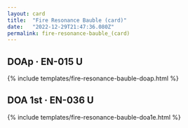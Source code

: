 ```yaml
---
layout: card
title:  "Fire Resonance Bauble (card)"
date:   "2022-12-29T21:47:36.080Z"
permalink: fire-resonance-bauble_(card)
---
```


## DOAp &middot; EN-015 U

{% include templates/fire-resonance-bauble-doap.html %}


## DOA 1st &middot; EN-036 U

{% include templates/fire-resonance-bauble-doa1e.html %}
